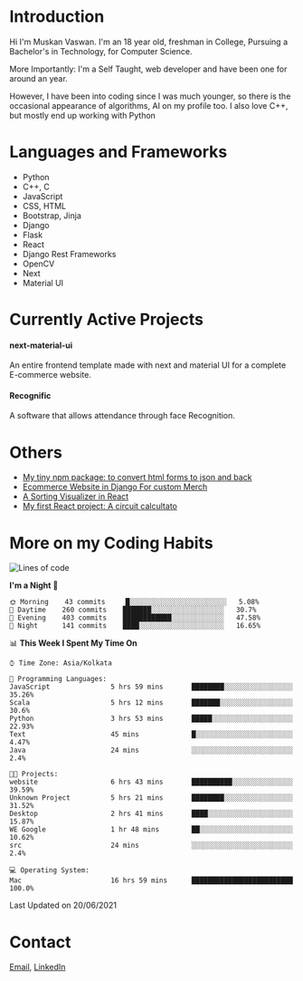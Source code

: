 <!-- - I’m currently working on:
&nbsp;&nbsp;&nbsp;&nbsp;&nbsp;&nbsp; *Circuits*[https://muskanvaswan.github.io/circuits] which, as the name suggests,  is a calculator for solving circuits with ease. This is my first React project
#### I’m currently learning : 
&nbsp;&nbsp;&nbsp;&nbsp;&nbsp;&nbsp; React.js
#### Ask me about:
&nbsp;&nbsp;&nbsp;&nbsp;&nbsp;&nbsp; Anything
#### How to reach me:
&nbsp;&nbsp;&nbsp;&nbsp;&nbsp;&nbsp; Email[mailto:muskanvaswan@gmail.com] LinkedIn[https://www.linkedin.com/in/muskan-vaswan?lipi=urn%3Ali%3Apage%3Ad_flagship3_profile_view_base_contact_details%3B%2FQpdlv5fQ12Ru4DkW2TysA%3D%3D]
#### Pronouns:
&nbsp;&nbsp;&nbsp;&nbsp;&nbsp;&nbsp; Her -->

# Introduction
Hi I'm Muskan Vaswan.
I'm an 18 year old,
freshman in College,
Pursuing a Bachelor's in Technology, for Computer Science.

More Importantly: I'm a Self Taught, web developer and have been one for around an year.

However, I have been into coding since I was much younger, so there is the occasional appearance of algorithms, AI on my profile too. I also love C++, but mostly end up working with Python


# Languages and Frameworks

- Python
- C++, C
- JavaScript
- CSS, HTML 
- Bootstrap, Jinja
- Django
- Flask
- React 
- Django Rest Frameworks
- OpenCV
- Next
- Material UI

# Currently Active Projects

#### next-material-ui
An entire frontend template made with next and material UI for a complete E-commerce website.

#### Recognific
A software that allows attendance through face Recognition.

# Others
- [My tiny npm package: to convert html forms to json and back](https://www.npmjs.com/package/forms-dynamically)
- [Ecommerce Website in Django For custom Merch](https://merch-commerce.herokuapp.com/)
- [A Sorting Visualizer in React](https://muskanvaswan.github.io/SortingVisualizer/)
- [My first React project: A circuit calcultato](https://muskanvaswan.github.io/circuits)

# More on my Coding Habits

<!--START_SECTION:waka-->
![Lines of code](https://img.shields.io/badge/From%20Hello%20World%20I%27ve%20Written-177176%20lines%20of%20code-blue)

**I'm a Night 🦉** 

```text
🌞 Morning    43 commits     █░░░░░░░░░░░░░░░░░░░░░░░░   5.08% 
🌆 Daytime    260 commits    ███████░░░░░░░░░░░░░░░░░░   30.7% 
🌃 Evening    403 commits    ████████████░░░░░░░░░░░░░   47.58% 
🌙 Night      141 commits    ████░░░░░░░░░░░░░░░░░░░░░   16.65%

```


📊 **This Week I Spent My Time On** 

```text
⌚︎ Time Zone: Asia/Kolkata

💬 Programming Languages: 
JavaScript               5 hrs 59 mins       ████████░░░░░░░░░░░░░░░░░   35.26% 
Scala                    5 hrs 12 mins       ███████░░░░░░░░░░░░░░░░░░   30.6% 
Python                   3 hrs 53 mins       █████░░░░░░░░░░░░░░░░░░░░   22.93% 
Text                     45 mins             █░░░░░░░░░░░░░░░░░░░░░░░░   4.47% 
Java                     24 mins             ░░░░░░░░░░░░░░░░░░░░░░░░░   2.4%

🐱‍💻 Projects: 
website                  6 hrs 43 mins       ██████████░░░░░░░░░░░░░░░   39.59% 
Unknown Project          5 hrs 21 mins       ████████░░░░░░░░░░░░░░░░░   31.52% 
Desktop                  2 hrs 41 mins       ████░░░░░░░░░░░░░░░░░░░░░   15.87% 
WE Google                1 hr 48 mins        ██░░░░░░░░░░░░░░░░░░░░░░░   10.62% 
src                      24 mins             ░░░░░░░░░░░░░░░░░░░░░░░░░   2.4%

💻 Operating System: 
Mac                      16 hrs 59 mins      █████████████████████████   100.0%

```


 Last Updated on 20/06/2021
<!--END_SECTION:waka-->

# Contact

[Email](mailto:muskanvaswan@gmail.com), [LinkedIn](https://www.linkedin.com/in/muskan-vaswan?lipi=urn%3Ali%3Apage%3Ad_flagship3_profile_view_base_contact_details%3B%2FQpdlv5fQ12Ru4DkW2TysA%3D%3D)



